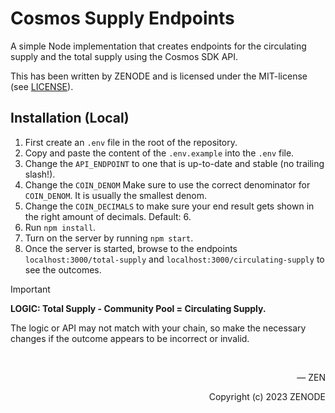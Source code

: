 # Cosmos Supply Endpoints

A simple Node implementation that creates endpoints for the circulating supply and the total supply using the Cosmos SDK API.

This has been written by ZENODE and is licensed under the MIT-license (see [LICENSE](./LICENSE)).

## Installation (Local)
1. First create an `.env` file in the root of the repository.
2. Copy and paste the content of the `.env.example` into the `.env` file.
3. Change the `API_ENDPOINT` to one that is up-to-date and stable (no trailing slash!).
4. Change the `COIN_DENOM` Make sure to use the correct denominator for `COIN_DENOM`. It is usually the smallest denom.
5. Change the `COIN_DECIMALS` to make sure your end result gets shown in the right amount of decimals. Default: 6.
6. Run `npm install`.
7. Turn on the server by running `npm start`.
8. Once the server is started, browse to the endpoints `localhost:3000/total-supply` and `localhost:3000/circulating-supply` to see the outcomes.

> [!IMPORTANT]
> **LOGIC: Total Supply - Community Pool = Circulating Supply.**
> 
> The logic or API may not match with your chain, so make the necessary changes if the outcome appears to be incorrect or invalid.

</br>

<p align="right">— ZEN</p>
<p align="right">Copyright (c) 2023 ZENODE</p>
